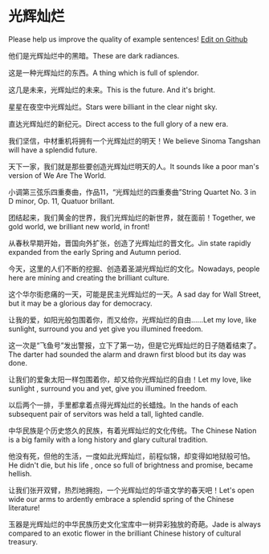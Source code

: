 # 光辉灿烂

Please help us improve the quality of example sentences! [Edit on Github](https://github.com/jiyushe/jiyu-example-sentence-source/blob/main/chinese/guanghuicanlan.md)

<p><span class="chinese">他们是光辉灿烂中的黑暗。</span><span class="english">These are dark radiances.</span></p>

<p><span class="chinese">这是一种光辉灿烂的东西。</span><span class="english">A thing which is full of splendor.</span></p>

<p><span class="chinese">这几是未来，光辉灿烂的未来。</span><span class="english">This is the future. And it's bright.</span></p>

<p><span class="chinese">星星在夜空中光辉灿烂。</span><span class="english">Stars were billiant in the clear night sky.</span></p>

<p><span class="chinese">直达光辉灿烂的新纪元。</span><span class="english">Direct access to the full glory of a new era.</span></p>

<p><span class="chinese">我们坚信，中材重机将拥有一个光辉灿烂的明天！</span><span class="english">We believe Sinoma Tangshan will have a splendid future.</span></p>

<p><span class="chinese">天下一家，我们就是那些要创造光辉灿烂明天的人。</span><span class="english">It sounds like a poor man's version of We Are The World.</span></p>

<p><span class="chinese">小调第三弦乐四重奏曲，作品11，“光辉灿烂的四重奏曲”</span><span class="english">String Quartet No. 3 in D minor, Op. 11, Quatuor brillant.</span></p>

<p><span class="chinese">团结起来，我们黄金的世界，我们光辉灿烂的新世界，就在面前！</span><span class="english">Together, we gold world, we brilliant new world, in front!</span></p>

<p><span class="chinese">从春秋早期开始，晋国向外扩张，创造了光辉灿烂的晋文化。</span><span class="english">Jin state rapidly expanded from the early Spring and Autumn period.</span></p>

<p><span class="chinese">今天，这里的人们不断的挖掘、创造着圣湖光辉灿烂的文化。</span><span class="english">Nowadays, people here are mining and creating the brilliant culture.</span></p>

<p><span class="chinese">这个华尔街悲痛的一天，可能是民主光辉灿烂的一天。</span><span class="english">A sad day for Wall Street, but it may be a glorious day for democracy.</span></p>

<p><span class="chinese">让我的爱，如阳光般包围着你，而又给你，光辉灿烂的自由……</span><span class="english">Let my love, like sunlight, surround you and yet give you illumined freedom.</span></p>

<p><span class="chinese">这一次是“飞鱼号”发出警报，立下了第一功，但是它光辉灿烂的日子随着结束了。</span><span class="english">The darter had sounded the alarm and drawn first blood but its day was done.</span></p>

<p><span class="chinese">让我们的爱象太阳一样包围着你，却又给你光辉灿烂的自由！</span><span class="english">Let my love, like sunlight , surround you and yet, give you illumined freedom.</span></p>

<p><span class="chinese">以后两个一排，手里都拿着点得光辉灿烂的长蜡烛。</span><span class="english">In the hands of each subsequent pair of servitors was held a tall, lighted candle.</span></p>

<p><span class="chinese">中华民族是个历史悠久的民族，有着光辉灿烂的文化传统。</span><span class="english">The Chinese Nation is a big family with a long history and glary cultural tradition.</span></p>

<p><span class="chinese">他没有死，但他的生活，一度如此光辉灿烂，前程似锦，却变得如地狱般可怕。</span><span class="english">He didn't die, but his life , once so full of brightness and promise, became hellish.</span></p>

<p><span class="chinese">让我们张开双臂，热烈地拥抱，一个光辉灿烂的华语文学的春天吧！</span><span class="english">Let's open wide our arms to ardently embrace a splendid spring of the Chinese literature!</span></p>

<p><span class="chinese">玉器是光辉灿烂的中华民族历史文化宝库中一树异彩独放的奇葩。</span><span class="english">Jade is always compared to an exotic flower in the brilliant Chinese history of cultural treasury.</span></p>

